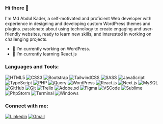 ### Hi there 👋

I'm Md Abdul Kader, a self-motivated and proficient Web developer with experience in designing and developing custom WordPress themes and plugins. passionate about using technology to create engaging and user-friendly websites, ready to learn new skills, and interested in working on challenging projects.

- 🔭 I’m currently working on WordPress.
- 🌱 I’m currently learning React.js

### Languages and Tools:

![HTML5](https://img.shields.io/badge/HTML5-E34F26?style=for-the-badge&logo=html5&logoColor=white)
![CSS3](https://img.shields.io/badge/CSS3-1572B6?style=for-the-badge&logo=css3&logoColor=white)
![Bootstrap](https://img.shields.io/badge/Bootstrap-563D7C?style=for-the-badge&logo=bootstrap&logoColor=white)
![TailwindCSS](https://img.shields.io/badge/Tailwind_CSS-38B2AC?style=for-the-badge&logo=tailwind-css&logoColor=white)
![SASS](https://img.shields.io/badge/Sass-CC6699?style=for-the-badge&logo=sass&logoColor=white)
![JavaScript](https://img.shields.io/badge/JavaScript-F7DF1E?style=for-the-badge&logo=javascript&logoColor=black)
![TypeScript](https://img.shields.io/badge/TypeScript-007ACC?style=for-the-badge&logo=typescript&logoColor=white)
![PHP](https://img.shields.io/badge/PHP-777BB4?style=for-the-badge&logo=php&logoColor=white)
![jQuery](https://img.shields.io/badge/jQuery-0769AD?style=for-the-badge&logo=jquery&logoColor=white)
![WordPress](https://img.shields.io/badge/Wordpress-21759B?style=for-the-badge&logo=wordpress&logoColor=white)
![React.js](https://img.shields.io/badge/React.js-0081CB?style=for-the-badge&logo=react&logoColor=61DAFB)
![Next.js](https://img.shields.io/badge/next.js-000000?style=for-the-badge&logo=nextdotjs&logoColor=white)
![MySQL](https://img.shields.io/badge/MySQL-005C84?style=for-the-badge&logo=mysql&logoColor=white)
![GitHub](https://img.shields.io/badge/GitHub-100000?style=for-the-badge&logo=github&logoColor=white)
![Git](https://img.shields.io/badge/GIT-E44C30?style=for-the-badge&logo=git&logoColor=white)
![Trello](https://img.shields.io/badge/Trello-0052CC?style=for-the-badge&logo=trello&logoColor=white)
![Adobe.xd](https://img.shields.io/badge/Adobe%20XD-470137?style=for-the-badge&logo=Adobe%20XD&logoColor=#FF61F6)
![Figma](https://img.shields.io/badge/Figma-F24E1E?style=for-the-badge&logo=figma&logoColor=white)
![VSCode](https://img.shields.io/badge/VSCode-0078D4?style=for-the-badge&logo=visual%20studio%20code&logoColor=white)
![Sublime](https://img.shields.io/badge/sublime_text-%23575757.svg?&style=for-the-badge&logo=sublime-text&logoColor=important)
![PhpStorm](http://img.shields.io/badge/-PHPStorm-181717?style=for-the-badge&logo=phpstorm&logoColor=white)
![Terminal](https://img.shields.io/badge/windows%20terminal-4D4D4D?style=for-the-badge&logo=windows%20terminal&logoColor=white)
![Windows](https://img.shields.io/badge/Windows-0078D6?style=for-the-badge&logo=windows&logoColor=white)

<!-- ![Git](https://img.shields.io/badge/-Git-6e5494?style=for-the-badge&logo=git) -->
<!-- ![GitHub](https://img.shields.io/badge/-GitHub-4078c0?style=for-the-badge&logo=github) -->
<!-- ![HPLaptop](https://img.shields.io/badge/hp%20laptop-0096D6?style=for-the-badge&logo=hp&logoColor=white) -->

### Connect with me:

[![Linkedin](https://img.shields.io/badge/LinkedIn-blue?style=for-the-badge&logo=linkedin&logoColor=white)](https://www.linkedin.com/in/mdakader/)
[![Gmail](https://img.shields.io/badge/Gmail-red?style=for-the-badge&logo=gmail&logoColor=white)](mailto:kader.webdev@gmail.com)

<!-- [![Wordpress](https://img.shields.io/badge/Wordpress-blue?style=for-the-badge&logo=wordpress&logoColor=white)](https://profiles.wordpress.org/babuwpd/) -->
<br/>

<!-- ![visitors](https://komarev.com/ghpvc/?username=mdakader&color=blue) -->

<!-- [![Md Abdul Kader's GitHub stats](https://github-readme-stats.vercel.app/api?username=mdakader)](https://github.com/mdakader/github-readme-stats) -->

<!-- [![Top Langs](https://github-readme-stats.vercel.app/api/top-langs/?username=mdakader&hide_progress=true)](https://github.com/mdakader/github-readme-stats) -->
